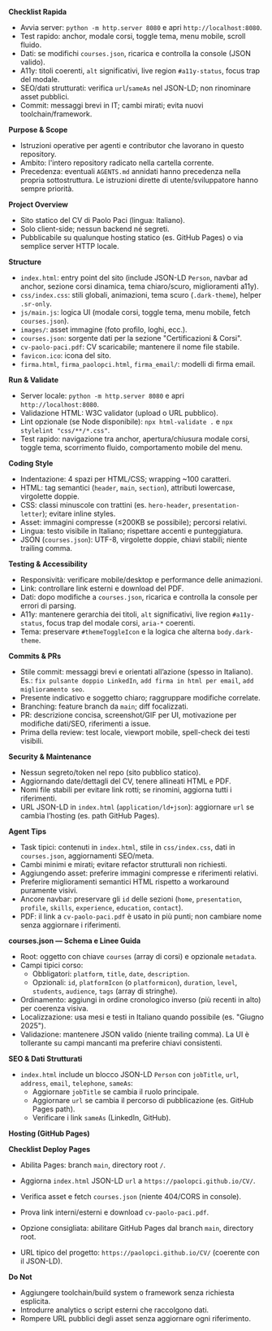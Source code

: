**Checklist Rapida**
- Avvia server: `python -m http.server 8080` e apri `http://localhost:8080`.
- Test rapido: anchor, modale corsi, toggle tema, menu mobile, scroll fluido.
- Dati: se modifichi `courses.json`, ricarica e controlla la console (JSON valido).
- A11y: titoli coerenti, `alt` significativi, live region `#a11y-status`, focus trap del modale.
- SEO/dati strutturati: verifica `url`/`sameAs` nel JSON-LD; non rinominare asset pubblici.
- Commit: messaggi brevi in IT; cambi mirati; evita nuovi toolchain/framework.

**Purpose & Scope**
- Istruzioni operative per agenti e contributor che lavorano in questo repository.
- Ambito: l'intero repository radicato nella cartella corrente.
- Precedenza: eventuali `AGENTS.md` annidati hanno precedenza nella propria sottostruttura. Le istruzioni dirette di utente/sviluppatore hanno sempre priorità.

**Project Overview**
- Sito statico del CV di Paolo Paci (lingua: Italiano).
- Solo client-side; nessun backend né segreti.
- Pubblicabile su qualunque hosting statico (es. GitHub Pages) o via semplice server HTTP locale.

**Structure**
- `index.html`: entry point del sito (include JSON-LD `Person`, navbar ad anchor, sezione corsi dinamica, tema chiaro/scuro, miglioramenti a11y).
- `css/index.css`: stili globali, animazioni, tema scuro (`.dark-theme`), helper `.sr-only`.
- `js/main.js`: logica UI (modale corsi, toggle tema, menu mobile, fetch `courses.json`).
- `images/`: asset immagine (foto profilo, loghi, ecc.).
- `courses.json`: sorgente dati per la sezione "Certificazioni & Corsi".
- `cv-paolo-paci.pdf`: CV scaricabile; mantenere il nome file stabile.
- `favicon.ico`: icona del sito.
- `firma.html`, `firma_paolopci.html`, `firma_email/`: modelli di firma email.

**Run & Validate**
- Server locale: `python -m http.server 8080` e apri `http://localhost:8080`.
- Validazione HTML: W3C validator (upload o URL pubblico).
- Lint opzionale (se Node disponibile): `npx html-validate .` e `npx stylelint "css/**/*.css"`.
- Test rapido: navigazione tra anchor, apertura/chiusura modale corsi, toggle tema, scorrimento fluido, comportamento mobile del menu.

**Coding Style**
- Indentazione: 4 spazi per HTML/CSS; wrapping ~100 caratteri.
- HTML: tag semantici (`header`, `main`, `section`), attributi lowercase, virgolette doppie.
- CSS: classi minuscole con trattini (es. `hero-header`, `presentation-letter`); evitare inline styles.
- Asset: immagini compresse (≤200KB se possibile); percorsi relativi.
- Lingua: testo visibile in Italiano; rispettare accenti e punteggiatura.
- JSON (`courses.json`): UTF-8, virgolette doppie, chiavi stabili; niente trailing comma.

**Testing & Accessibility**
- Responsività: verificare mobile/desktop e performance delle animazioni.
- Link: controllare link esterni e download del PDF.
- Dati: dopo modifiche a `courses.json`, ricarica e controlla la console per errori di parsing.
- A11y: mantenere gerarchia dei titoli, `alt` significativi, live region `#a11y-status`, focus trap del modale corsi, `aria-*` coerenti.
- Tema: preservare `#themeToggleIcon` e la logica che alterna `body.dark-theme`.

**Commits & PRs**
- Stile commit: messaggi brevi e orientati all’azione (spesso in Italiano). Es.: `fix pulsante doppio LinkedIn`, `add firma in html per email`, `add miglioramento seo`.
- Presente indicativo e soggetto chiaro; raggruppare modifiche correlate.
- Branching: feature branch da `main`; diff focalizzati.
- PR: descrizione concisa, screenshot/GIF per UI, motivazione per modifiche dati/SEO, riferimenti a issue.
- Prima della review: test locale, viewport mobile, spell-check dei testi visibili.

**Security & Maintenance**
- Nessun segreto/token nel repo (sito pubblico statico).
- Aggiornando date/dettagli del CV, tenere allineati HTML e PDF.
- Nomi file stabili per evitare link rotti; se rinomini, aggiorna tutti i riferimenti.
- URL JSON-LD in `index.html` (`application/ld+json`): aggiornare `url` se cambia l’hosting (es. path GitHub Pages).

**Agent Tips**
- Task tipici: contenuti in `index.html`, stile in `css/index.css`, dati in `courses.json`, aggiornamenti SEO/meta.
- Cambi minimi e mirati; evitare refactor strutturali non richiesti.
- Aggiungendo asset: preferire immagini compresse e riferimenti relativi.
- Preferire miglioramenti semantici HTML rispetto a workaround puramente visivi.
- Ancore navbar: preservare gli `id` delle sezioni (`home`, `presentation`, `profile`, `skills`, `experience`, `education`, `contact`).
- PDF: il link a `cv-paolo-paci.pdf` è usato in più punti; non cambiare nome senza aggiornare i riferimenti.

**courses.json — Schema e Linee Guida**
- Root: oggetto con chiave `courses` (array di corsi) e opzionale `metadata`.
- Campi tipici corso:
  - Obbligatori: `platform`, `title`, `date`, `description`.
  - Opzionali: `id`, `platformIcon` (o `platformicon`), `duration`, `level`, `students`, `audience`, `tags` (array di stringhe).
- Ordinamento: aggiungi in ordine cronologico inverso (più recenti in alto) per coerenza visiva.
- Localizzazione: usa mesi e testi in Italiano quando possibile (es. "Giugno 2025").
- Validazione: mantenere JSON valido (niente trailing comma). La UI è tollerante su campi mancanti ma preferire chiavi consistenti.

**SEO & Dati Strutturati**
- `index.html` include un blocco JSON-LD `Person` con `jobTitle`, `url`, `address`, `email`, `telephone`, `sameAs`:
  - Aggiornare `jobTitle` se cambia il ruolo principale.
  - Aggiornare `url` se cambia il percorso di pubblicazione (es. GitHub Pages path).
  - Verificare i link `sameAs` (LinkedIn, GitHub).

**Hosting (GitHub Pages)**

**Checklist Deploy Pages**
- Abilita Pages: branch `main`, directory root `/`.
- Aggiorna `index.html` JSON-LD `url` a `https://paolopci.github.io/CV/`.
- Verifica asset e fetch `courses.json` (niente 404/CORS in console).
- Prova link interni/esterni e download `cv-paolo-paci.pdf`.

 - Opzione consigliata: abilitare GitHub Pages dal branch `main`, directory root.
 - URL tipico del progetto: `https://paolopci.github.io/CV/` (coerente con il JSON-LD).

**Do Not**
- Aggiungere toolchain/build system o framework senza richiesta esplicita.
- Introdurre analytics o script esterni che raccolgono dati.
- Rompere URL pubblici degli asset senza aggiornare ogni riferimento.

